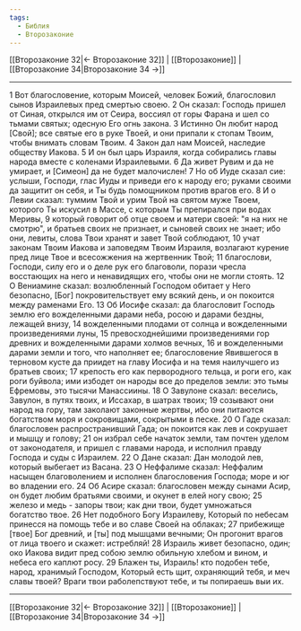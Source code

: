 ```yaml
---
tags:
  - Библия
  - Второзаконие
---
```

[[Второзаконие 32|← Второзаконие 32]] | [[Второзаконие]] | [[Второзаконие 34|Второзаконие 34 →]]

---
1 Вот благословение, которым Моисей, человек Божий, благословил сынов Израилевых пред смертью своею.
2 Он сказал: Господь пришел от Синая, открылся им от Сеира, воссиял от горы Фарана и шел со тьмами святых; одесную Его огнь закона.
3 Истинно Он любит народ [Свой]; все святые его в руке Твоей, и они припали к стопам Твоим, чтобы внимать словам Твоим.
4 Закон дал нам Моисей, наследие обществу Иакова.
5 И он был царь Израиля, когда собирались главы народа вместе с коленами Израилевыми.
6 Да живет Рувим и да не умирает, и [Симеон] да не будет малочислен!
7 Но об Иуде сказал сие: услыши, Господи, глас Иуды и приведи его к народу его; руками своими да защитит он себя, и Ты будь помощником против врагов его.
8 И о Левии сказал: туммим Твой и урим Твой на святом муже Твоем, которого Ты искусил в Массе, с которым Ты препирался при водах Меривы,
9 который говорит об отце своем и матери своей: "я на них не смотрю", и братьев своих не признает, и сыновей своих не знает; ибо они, левиты, слова Твои хранят и завет Твой соблюдают,
10 учат законам Твоим Иакова и заповедям Твоим Израиля, возлагают курение пред лице Твое и всесожжения на жертвенник Твой;
11 благослови, Господи, силу его и о деле рук его благоволи, порази чресла восстающих на него и ненавидящих его, чтобы они не могли стоять.
12 О Вениамине сказал: возлюбленный Господом обитает у Него безопасно, [Бог] покровительствует ему всякий день, и он покоится между раменами Его.
13 Об Иосифе сказал: да благословит Господь землю его вожделенными дарами неба, росою и дарами бездны, лежащей внизу,
14 вожделенными плодами от солнца и вожделенными произведениями луны,
15 превосходнейшими произведениями гор древних и вожделенными дарами холмов вечных,
16 и вожделенными дарами земли и того, что наполняет ее; благословение Явившегося в терновом кусте да приидет на главу Иосифа и на темя наилучшего из братьев своих;
17 крепость его как первородного тельца, и роги его, как роги буйвола; ими избодет он народы все до пределов земли: это тьмы Ефремовы, это тысячи Манассиины.
18 О Завулоне сказал: веселись, Завулон, в путях твоих, и Иссахар, в шатрах твоих;
19 созывают они народ на гору, там заколают законные жертвы, ибо они питаются богатством моря и сокровищами, сокрытыми в песке.
20 О Гаде сказал: благословен распространивший Гада; он покоится как лев и сокрушает и мышцу и голову;
21 он избрал себе начаток земли, там почтен уделом от законодателя, и пришел с главами народа, и исполнил правду Господа и суды с Израилем.
22 О Дане сказал: Дан молодой лев, который выбегает из Васана.
23 О Неффалиме сказал: Неффалим насыщен благоволением и исполнен благословения Господа; море и юг во владении его.
24 Об Асире сказал: благословен между сынами Асир, он будет любим братьями своими, и окунет в елей ногу свою;
25 железо и медь - запоры твои; как дни твои, будет умножаться богатство твое.
26 Нет подобного Богу Израилеву, Который по небесам принесся на помощь тебе и во славе Своей на облаках;
27 прибежище [твое] Бог древний, и [ты] под мышцами вечными; Он прогонит врагов от лица твоего и скажет: истребляй!
28 Израиль живет безопасно, один; око Иакова видит пред собою землю обильную хлебом и вином, и небеса его каплют росу.
29 Блажен ты, Израиль! кто подобен тебе, народ, хранимый Господом, Который есть щит, охраняющий тебя, и меч славы твоей? Враги твои раболепствуют тебе, и ты попираешь выи их.

---
[[Второзаконие 32|← Второзаконие 32]] | [[Второзаконие]] | [[Второзаконие 34|Второзаконие 34 →]]